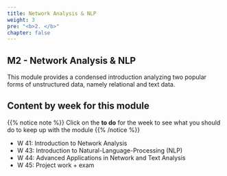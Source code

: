 ```yaml
---
title: Network Analysis & NLP
weight: 3
pre: "<b>2. </b>"
chapter: false
---
```


## M2 - Network Analysis & NLP

This module provides a condensed introduction analyzing two popular forms of unstructured data, namely relational and text data.

## Content by week for this module

{{% notice note %}}
Click on the **to do** for the week to see what you should do to keep up with the module
{{% /notice %}}

* W 41: Introduction to Network Analysis
* W 43: Introduction to Natural-Language-Processing (NLP)
* W 44: Advanced Applications in Network and Text Analysis
* W 45: Project work + exam

